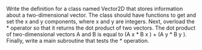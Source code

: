 Write the definition for a class named Vector2D that stores information about a two-dimensional vector. The class should
have functions to get and set the x and y components, where x and y are integers. Next, overload the * operator so that
it returns the dot product of two vectors. The dot product of two-dimensional vectors A and B is equal to
(A x * B x ) + (A y * B y ).
Finally, write a main subroutine that tests the * operation. 

